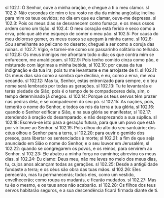 sl 102.1: Ó Senhor, ouve a minha oração, e chegue a ti o meu clamor.
sl 102.2: Não escondas de mim o teu rosto no dia da minha angústia; inclina para mim os teus ouvidos; no dia em que eu clamar, ouve-me depressa.
sl 102.3: Pois os meus dias se desvanecem como fumaça, e os meus ossos ardem como um tição.
sl 102.4: O meu coração está ferido e seco como a erva, pelo que até me esqueço de comer o meu pão.
sl 102.5: Por causa do meu doloroso gemer, os meus ossos se apegam à minha carne.
sl 102.6: Sou semelhante ao pelicano no deserto; cheguei a ser como a coruja das ruínas.
sl 102.7: Vigio, e tornei-me como um passarinho solitário no telhado.
sl 102.8: Os meus inimigos me afrontam todo o dia; os que contra mim se enfurecem, me amaldiçoam.
sl 102.9: Pois tenho comido cinza como pão, e misturado com lágrimas a minha bebida,
sl 102.10: por causa da tua indignação e da tua ira; pois tu me levantaste e me arrojaste de ti.
sl 102.11: Os meus dias são como a sombra que declina, e eu, como a erva, me vou secando.
sl 102.12: Mas tu, Senhor, estás entronizado para sempre, e o teu nome será lembrado por todas as gerações.
sl 102.13: Tu te levantarás e terás piedade de Sião; pois é o tempo de te compadeceres dela, sim, o tempo determinado já chegou.
sl 102.14: Porque os teus servos têm prazer nas pedras dela, e se compadecem do seu pó.
sl 102.15: As nações, pois, temerão o nome do Senhor, e todos os reis da terra a tua glória,
sl 102.16: quando o Senhor edificar a Sião, e na sua glória se manifestar,
sl 102.17: atendendo à oração do desamparado, e não desprezando a sua súplica.
sl 102.18: Escreva-se isto para a geração futura, para que um povo que está por vir louve ao Senhor.
sl 102.19: Pois olhou do alto do seu santuário; dos céus olhou o Senhor para a terra,
sl 102.20: para ouvir o gemido dos presos, para libertar os sentenciados à morte;
sl 102.21: a fim de que seja anunciado em Sião o nome do Senhor, e o seu louvor em Jerusalém,
sl 102.22: quando se congregarem os povos, e os reinos, para servirem ao Senhor.
sl 102.23: Ele abateu a minha força no caminho; abreviou os meus dias.
sl 102.24: Eu clamo: Deus meu, não me leves no meio dos meus dias, tu, cujos anos alcançam todas as gerações.
sl 102.25: Desde a antigüidade fundaste a terra; e os céus são obra das tuas mãos.
sl 102.26: Eles perecerão, mas tu permanecerás; todos eles, como um vestido, envelhecerão; como roupa os mudarás, e ficarão mudados.
sl 102.27: Mas tu és o mesmo, e os teus anos não acabarão.
sl 102.28: Os filhos dos teus servos habitarão seguros, e a sua descendência ficará firmada diante de ti.
